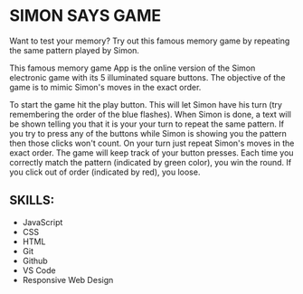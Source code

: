 # SIMON SAYS GAME
Want to test your memory? Try out this famous memory game by repeating the same pattern played by Simon.

This famous memory game App is the online version of the Simon electronic game with its 5 illuminated square buttons. The objective of the game is to mimic Simon's moves in the exact order. 

To start the game hit the play button. This will let Simon have his turn (try remembering the order of the blue flashes). When Simon is done, a text will be shown telling you that it is your your turn to repeat the same pattern. If you try to press any of the buttons while Simon is showing you the pattern then those clicks won't count. On your turn just repeat Simon's moves in the exact order. The game will keep track of your button presses. Each time
you correctly match the pattern (indicated by green color), you win the round. If you click out of order (indicated by red), you loose.

## SKILLS: 
- JavaScript 
- CSS
- HTML
- Git
- Github
- VS Code
- Responsive Web Design